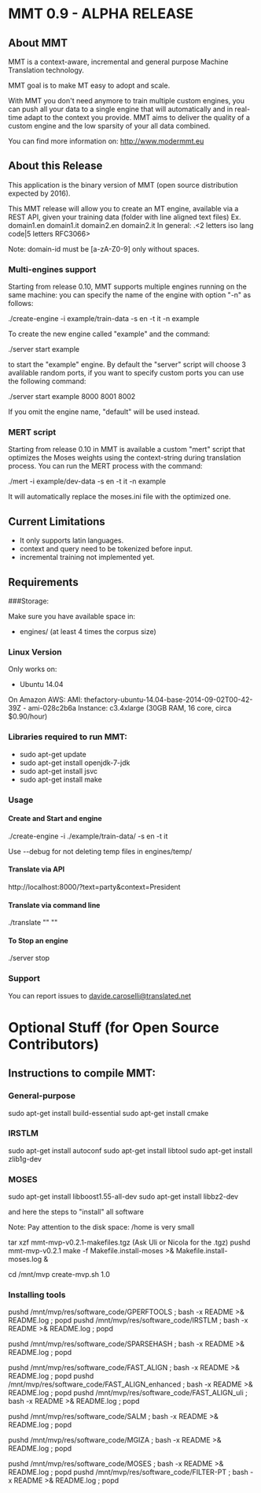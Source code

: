 # MMT 0.9 - ALPHA RELEASE 

## About MMT
MMT is a context-aware, incremental and general purpose Machine Translation technology.

MMT goal is to make MT easy to adopt and scale.

With MMT you don't need anymore to train multiple custom engines, you can push all your data to a single engine that will automatically and in real-time adapt to the context you provide.
MMT aims to deliver the quality of a custom engine and the low sparsity of your all data combined.

You can find more information on: http://www.modermmt.eu

## About this Release
This application is the binary version of MMT (open source distribution expected by 2016). 

This MMT release will allow you to create an MT engine, available via a REST API, given your training data (folder with line aligned text files)
Ex. domain1.en domain1.it domain2.en domain2.it 
In general:
<domain-id>.<2 letters iso lang code|5 letters RFC3066>

Note: domain-id must be [a-zA-Z0-9] only without spaces.

### Multi-engines support

Starting from release 0.10, MMT supports multiple engines running on the same machine: you can specify the name of the engine with option "-n" as follows:

./create-engine -i example/train-data -s en -t it -n example

To create the new engine called "example" and the command:

./server start example

to start the "example" engine. By default the "server" script will choose 3 avalilable random ports, if you want to specify custom ports you can use the following command:

./server start example 8000 8001 8002

If you omit the engine name, "default" will be used instead.

### MERT script

Starting from release 0.10 in MMT is available a custom "mert" script that optimizes the Moses weights using the context-string during translation process.
You can run the MERT process with the command:

./mert -i example/dev-data -s en -t it -n example

It will automatically replace the moses.ini file with the optimized one.

## Current Limitations

- It only supports latin languages.
- context and query need to be tokenized before input.
- incremental training not implemented yet.

## Requirements

###Storage:

Make sure you have available space in:
- engines/ (at least 4 times the corpus size) 

### Linux Version

Only works on: 
- Ubuntu 14.04

On Amazon AWS:
AMI: thefactory-ubuntu-14.04-base-2014-09-02T00-42-39Z - ami-028c2b6a
Instance: c3.4xlarge (30GB RAM, 16 core, circa $0.90/hour)

### Libraries required to run MMT:
- sudo apt-get update
- sudo apt-get install openjdk-7-jdk
- sudo apt-get install jsvc
- sudo apt-get install make

### Usage
 
#### Create and Start and engine
./create-engine -i ./example/train-data/ -s en -t it 

Use --debug for not deleting temp files in engines/temp/



#### Translate via API
http://localhost:8000/?text=party&context=President

#### Translate via command line
./translate "<text to translate>" "<context>"

#### To Stop an engine
./server stop

### Support
You can report issues to davide.caroselli@translated.net






# Optional Stuff (for Open Source Contributors)

## Instructions to compile MMT:

### General-purpose
sudo apt-get install build-essential
sudo apt-get install cmake

### IRSTLM
sudo apt-get install autoconf
sudo apt-get install libtool
sudo apt-get install zlib1g-dev

### MOSES
sudo apt-get install libboost1.55-all-dev
sudo apt-get install libbz2-dev

and here the steps to "install" all software

Note: Pay attention to the disk space:   /home is very small

tar xzf mmt-mvp-v0.2.1-makefiles.tgz (Ask Uli or Nicola for the .tgz)
pushd mmt-mvp-v0.2.1
make -f Makefile.install-moses >& Makefile.install-moses.log &

cd /mnt/mvp
create-mvp.sh 1.0

### Installing tools
pushd /mnt/mvp/res/software_code/GPERFTOOLS ; bash -x README >& README.log ; popd
pushd /mnt/mvp/res/software_code/IRSTLM ; bash -x README >& README.log ; popd

pushd /mnt/mvp/res/software_code/SPARSEHASH ; bash -x README >& README.log ; popd

pushd /mnt/mvp/res/software_code/FAST_ALIGN ; bash -x README >& README.log ; popd
pushd /mnt/mvp/res/software_code/FAST_ALIGN_enhanced ; bash -x README >& README.log ; popd
pushd /mnt/mvp/res/software_code/FAST_ALIGN_uli ; bash -x README >& README.log ; popd

pushd /mnt/mvp/res/software_code/SALM ; bash -x README >& README.log ; popd

pushd /mnt/mvp/res/software_code/MGIZA ; bash -x README >& README.log ; popd

pushd /mnt/mvp/res/software_code/MOSES ; bash -x README >& README.log ; popd
pushd /mnt/mvp/res/software_code/FILTER-PT ; bash -x README >& README.log ; popd